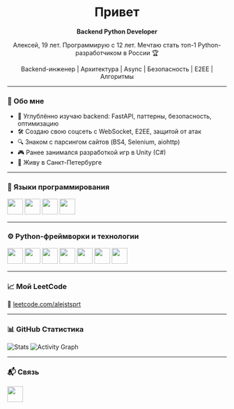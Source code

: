 <h1 align="center">Привет</h1>

<p align="center"><strong>Backend Python Developer</strong></p>
<p align="center">Алексей, 19 лет. Программирую с 12 лет. Мечтаю стать топ-1 Python-разработчиком в России 🏆</p>
<p align="center">Backend-инженер | Архитектура | Async | Безопасность | E2EE | Алгоритмы</p>

---

### 📍 Обо мне

- 🧠 Углублённо изучаю backend: FastAPI, паттерны, безопасность, оптимизацию
- 🛠 Создаю свою соцсеть с WebSocket, E2EE, защитой от атак
- 🔍 Знаком с парсингом сайтов (BS4, Selenium, aiohttp)
- 🎮 Ранее занимался разработкой игр в Unity (C#)
- 📍 Живу в Санкт-Петербурге

---

### 🧠 Языки программирования

<p>
  <img src="https://raw.githubusercontent.com/danielcranney/readme-generator/main/public/icons/skills/python-colored.svg" width="36" />
  <img src="https://raw.githubusercontent.com/danielcranney/readme-generator/main/public/icons/skills/cplusplus-colored.svg" width="36" />
  <img src="https://raw.githubusercontent.com/danielcranney/readme-generator/main/public/icons/skills/csharp-colored.svg" width="36" />
  <img src="https://raw.githubusercontent.com/danielcranney/readme-generator/main/public/icons/skills/html5-colored.svg" width="36" />
</p>

---

### ⚙️ Python-фреймворки и технологии

<p>
  <img src="https://raw.githubusercontent.com/danielcranney/readme-generator/main/public/icons/skills/fastapi-colored.svg" width="36" />
  <img src="https://raw.githubusercontent.com/danielcranney/readme-generator/main/public/icons/skills/django-colored.svg" width="36" />
  <img src="https://cdn.jsdelivr.net/gh/devicons/devicon/icons/flask/flask-original.svg" width="36" />
  <img src="https://raw.githubusercontent.com/danielcranney/readme-generator/main/public/icons/skills/postgresql-colored.svg" width="36" />
  <img src="https://cdn.jsdelivr.net/gh/devicons/devicon/icons/sqlalchemy/sqlalchemy-original.svg" width="36" />
  <img src="https://cdn.jsdelivr.net/gh/devicons/devicon/icons/docker/docker-original.svg" width="36" />
  <img src="https://cdn.jsdelivr.net/gh/devicons/devicon/icons/git/git-original.svg" width="36" />
</p>

---

### 📈 Мой LeetCode

<p>
  🔗 <a href="https://leetcode.com/alejstsprt/" target="_blank">leetcode.com/alejstsprt</a>
</p>

---

### 📊 GitHub Статистика

<p align="left">
  <img src="https://github-readme-stats.vercel.app/api?username=alejstsprt&show_icons=true&count_private=true&hide_border=true&theme=dark&title_color=00e5ff&icon_color=00e5ff&text_color=ffffff&bg_color=1c1917" alt="Stats" />
  <img src="https://github-readme-activity-graph.cyclic.app/graph?username=alejstsprt&bg_color=1c1917&color=ffffff&line=00e5ff&point=ffffff&area=true&hide_border=true&custom_title=GitHub%20Graph" alt="Activity Graph" />
</p>

---

### 📬 Связь

<p align="left">
  <a href="https://github.com/alejstsprt" target="_blank">
    <img src="https://raw.githubusercontent.com/danielcranney/readme-generator/main/public/icons/socials/github.svg" width="36" />
  </a>
</p>